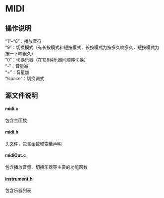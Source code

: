 # MIDI  
## 操作说明  
“1”~“8”：播放音符  
“9”：切换模式（有长按模式和短按模式，长按模式为按多久响多久，短按模式为按一下响很久）  
“0”：切换乐器（在128种乐器间顺序切换）  
“-”：音量减  
“=”：音量加  
“/space”：切换调式  
## 源文件说明
#### midi.c  
包含主函数  
#### midi.h  
头文件，包含函数和变量声明  
#### midiOut.c  
包含播放音频、切换乐器等主要的功能函数  
#### instrument.h  
包含乐器列表
